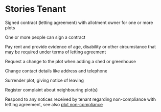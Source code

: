 # Stories Tenant

Signed contract (letting agreement) with allotment owner for one or more plots

One or more people can sign a contract

Pay rent and provide evidence of age, disability or other circumstance that may be required under terms of letting agreement

Request a change to the plot when adding a shed or greenhouse

Change contact details like address and telephone

Surrender plot, giving notice of leaving

Register complaint about neighbouring plot(s)

Respond to any notices received by tenant regarding non-compliance with letting agreement, see also [plot non-compliance](case-plot-non-compliance.md)
